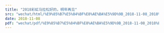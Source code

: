 ```yaml
---
title: "2018彩虹马拉松好的，明年再见"
src: "wechat/html/%E9%85%B7%E5%84%BF%E8%AE%BA%E5%9D%9B_2018-11-08_2018%E5%BD%A9%E8%99%B9%E9%A9%AC%E6%8B%89%E6%9D%BE%E5%A5%BD%E7%9A%84%EF%BC%8C%E6%98%8E%E5%B9%B4%E5%86%8D%E8%A7%81.html"
date: 2018-11-08
pdf: "wechat/pdf/%E9%85%B7%E5%84%BF%E8%AE%BA%E5%9D%9B_2018-11-08_2018%E5%BD%A9%E8%99%B9%E9%A9%AC%E6%8B%89%E6%9D%BE%E5%A5%BD%E7%9A%84%EF%BC%8C%E6%98%8E%E5%B9%B4%E5%86%8D%E8%A7%81.pdf"
---
```

